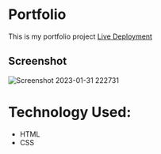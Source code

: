 # Portfolio
This is my portfolio project
[Live Deployment](https://portfoliotheo.theodarlington.repl.co/)
## Screenshot
![Screenshot 2023-01-31 222731](https://user-images.githubusercontent.com/107377018/215968243-80854014-dc15-4ed0-8ebf-fabeff4c2600.png)



# Technology Used:
* HTML
* CSS

